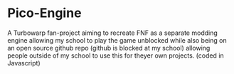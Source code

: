 # Pico-Engine
A Turbowarp fan-project aiming to recreate FNF as a separate modding engine allowing my school to play the game unblocked while also being on an open source github repo (github is blocked at my school) allowing people outside of my school to use this for theyer own projects. (coded in Javascript)
